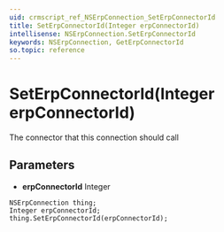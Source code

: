 ```yaml
---
uid: crmscript_ref_NSErpConnection_SetErpConnectorId
title: SetErpConnectorId(Integer erpConnectorId)
intellisense: NSErpConnection.SetErpConnectorId
keywords: NSErpConnection, GetErpConnectorId
so.topic: reference
---
```


# SetErpConnectorId(Integer erpConnectorId)

The connector that this connection should call

## Parameters

* **erpConnectorId** Integer

```crmscript
NSErpConnection thing;
Integer erpConnectorId;
thing.SetErpConnectorId(erpConnectorId);
```

